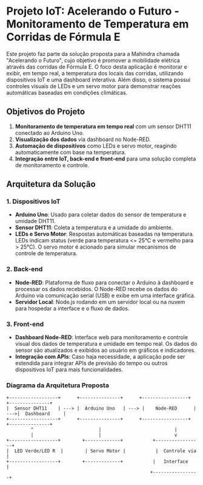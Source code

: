 # Projeto IoT: **Acelerando o Futuro** - Monitoramento de Temperatura em Corridas de Fórmula E

Este projeto faz parte da solução proposta para a Mahindra chamada "Acelerando o Futuro", cujo objetivo é promover a mobilidade elétrica através das corridas de Fórmula E. O foco desta aplicação é monitorar e exibir, em tempo real, a temperatura dos locais das corridas, utilizando dispositivos IoT e uma dashboard interativa. Além disso, o sistema possui controles visuais de LEDs e um servo motor para demonstrar reações automáticas baseadas em condições climáticas.

## Objetivos do Projeto

1. **Monitoramento de temperatura em tempo real** com um sensor DHT11 conectado ao Arduino Uno.
2. **Visualização dos dados** via dashboard no Node-RED.
3. **Automação de dispositivos** como LEDs e servo motor, reagindo automaticamente com base na temperatura.
4. **Integração entre IoT, back-end e front-end** para uma solução completa de monitoramento e controle.

## Arquitetura da Solução

### 1. **Dispositivos IoT**
   - **Arduino Uno**: Usado para coletar dados do sensor de temperatura e umidade DHT11.
   - **Sensor DHT11**: Coleta a temperatura e a umidade do ambiente.
   - **LEDs e Servo Motor**: Respostas automáticas baseadas na temperatura. LEDs indicam status (verde para temperatura <= 25°C e vermelho para > 25°C). O servo motor é acionado para simular mecanismos de controle de temperatura.

### 2. **Back-end**
   - **Node-RED**: Plataforma de fluxo para conectar o Arduino à dashboard e processar os dados recebidos. O Node-RED recebe os dados do Arduino via comunicação serial (USB) e exibe em uma interface gráfica.
   - **Servidor Local**: Node.js rodando em um servidor local ou na nuvem para hospedar a interface e o fluxo de dados.

### 3. **Front-end**
   - **Dashboard Node-RED**: Interface web para monitoramento e controle visual dos dados de temperatura e umidade em tempo real. Os dados do sensor são atualizados e exibidos ao usuário em gráficos e indicadores.
   - **Integração com APIs**: Caso haja necessidade, a aplicação pode ser estendida para integrar APIs de previsão do tempo ou outros dispositivos IoT para mais funcionalidades.

### Diagrama da Arquitetura Proposta

```plaintext
+------------------+      +---------------+      +-----------------+      +---------------+
|  Sensor DHT11    | ---> |  Arduino Uno   | ---> |    Node-RED      | --->|  Dashboard     |
+------------------+      +---------------+      +-----------------+      +---------------+
         ^                        |                           |
         |                        |                           v
+------------------+        +-------------+           +-----------------+
|  LED Verde/LED R  |        | Servo Motor |           |  Controle via   |
+------------------+        +-------------+           |   Interface     |
                                                     +-----------------+
